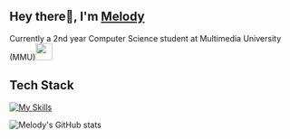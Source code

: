 <h2>Hey there👋, I'm <a href="https://melodykoh.tech/">Melody</a></h2>
<p>Currently a 2nd year Computer Science student at Multimedia University (MMU)</a><img src="https://media.giphy.com/media/WUlplcMpOCEmTGBtBW/giphy.gif" width="30"></p>

## Tech Stack
[![My Skills](https://skillicons.dev/icons?i=python,cpp,java,html,css,js,ts,tailwind,react,next,nodejs,express,nest,graphql,git,docker,tensorflow,pytorch,flutter,flask,mysql)](https://skillicons.dev)


![Melody's GitHub stats](https://github-readme-stats.vercel.app/api?username=melo04&show_icons=true&theme=midnight-purple)
